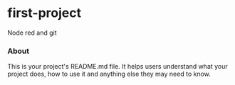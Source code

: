 first-project
=============

Node red and git

### About

This is your project's README.md file. It helps users understand what your
project does, how to use it and anything else they may need to know.